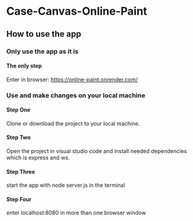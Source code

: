 # Case-Canvas-Online-Paint

## How to use the app

### Only use the app as it is

#### The only step 

Enter in browser: https://online-paint.onrender.com/

### Use and make changes on your local machine

#### Step One 

Clone or download the project to your local machine.

#### Step Two 

Open the project in visual studio code and install needed dependencies which is express and ws.

#### Step Three 

start the app with node server.js in the terminal

#### Step Four

enter localhost:8080 in more than one browser window
